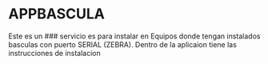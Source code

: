 # APPBASCULA
Este es un ### servicio 
es para instalar en Equipos donde tengan instalados basculas con puerto SERIAL (ZEBRA). Dentro de la aplicaion tiene las instrucciones de instalacion
